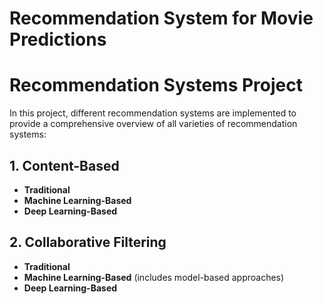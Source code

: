 # Recommendation System for Movie Predictions

# Recommendation Systems Project

In this project, different recommendation systems are implemented to provide a comprehensive overview of all varieties of recommendation systems:

## 1. Content-Based
- **Traditional**
- **Machine Learning-Based**
- **Deep Learning-Based**

## 2. Collaborative Filtering
- **Traditional**
- **Machine Learning-Based** (includes model-based approaches)
- **Deep Learning-Based**

<!-- This project implements a Recommendation System utilizing Matrix Factorization and KMeans Clustering to predict and suggest movies to users based on their preferences and behavior. The system is trained on the MovieLens Dataset, a widely-used benchmark for recommendation systems.


- Matrix Factorization: Decomposes the user-item interaction matrix to uncover latent factors for personalized recommendations.
- KMeans Clustering: Groups similar users and movies to enhance recommendation accuracy.
- Movie Predictions: Provides tailored movie suggestions for individual users. -->